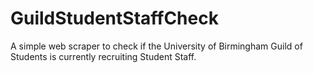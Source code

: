 # GuildStudentStaffCheck
A simple web scraper to check if the University of Birmingham Guild of Students is currently recruiting Student Staff.
